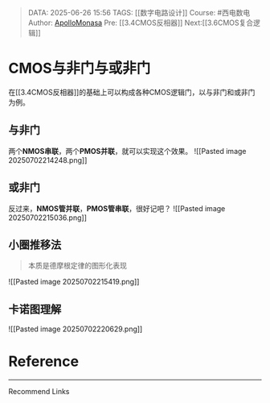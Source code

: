 > DATA: 2025-06-26 15:56
> TAGS: [[数字电路设计]]
> Course: #西电数电 
> Author: [ApolloMonasa](https://github.com/ApolloMonasa)
> Pre: [[3.4CMOS反相器]]
> Next:[[3.6CMOS复合逻辑]]


# CMOS与非门与或非门
在[[3.4CMOS反相器]]的基础上可以构成各种CMOS逻辑门，以与非门和或非门为例。
## 与非门
两个**NMOS串联**，两个**PMOS并联**，就可以实现这个效果。
![[Pasted image 20250702214248.png]]

## 或非门
反过来，**NMOS管并联**，**PMOS管串联**，很好记吧？
![[Pasted image 20250702215036.png]]
## 小圈推移法
>本质是德摩根定律的图形化表现

![[Pasted image 20250702215419.png]]
## 卡诺图理解
![[Pasted image 20250702220629.png]]


# Reference


---
Recommend Links
